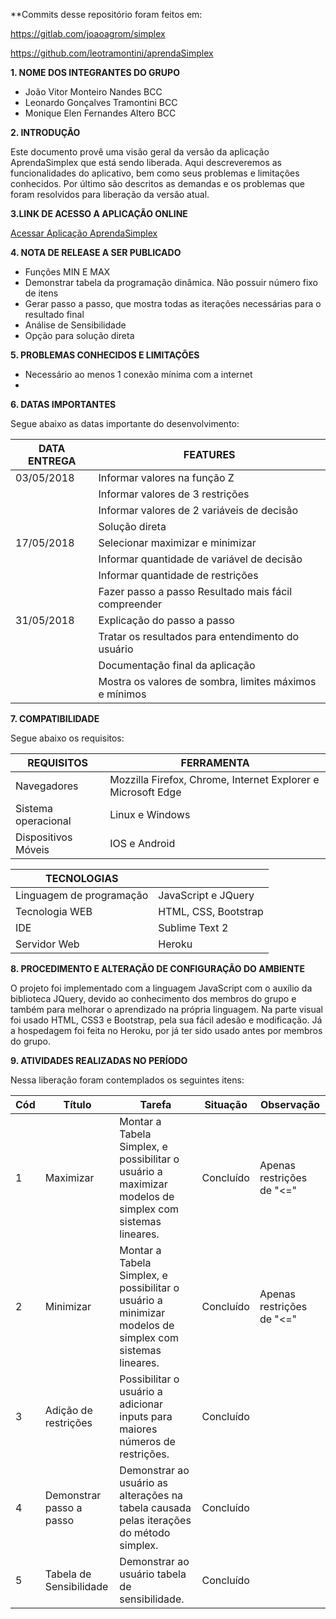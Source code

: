 
**Commits desse repositório foram feitos em:

  https://gitlab.com/joaoagrom/simplex 
  
  https://github.com/leotramontini/aprendaSimplex
  
**1. NOME DOS INTEGRANTES DO GRUPO**

- João Vitor Monteiro Nandes      BCC
- Leonardo Gonçalves Tramontini   BCC
- Monique Elen Fernandes Altero   BCC

**2. INTRODUÇÃO**

Este documento provê uma visão geral da versão da aplicação AprendaSimplex que está sendo liberada. Aqui descreveremos as funcionalidades do aplicativo, bem como seus problemas e limitações conhecidos. Por último são descritos as demandas e os problemas que foram resolvidos para liberação da versão atual.

**3.LINK DE ACESSO A APLICAÇÃO ONLINE**

[Acessar Aplicação AprendaSimplex](https://aprendasimplex.herokuapp.com/)

**4. NOTA DE RELEASE A SER PUBLICADO**

- Funções MIN E MAX
- Demonstrar tabela da programação dinâmica. Não possuir número fixo de itens
- Gerar passo a passo, que mostra todas as iterações necessárias para o resultado final
- Análise de Sensibilidade
- Opção para solução direta

**5. PROBLEMAS CONHECIDOS E LIMITAÇÕES**

- Necessário ao menos 1 conexão mínima com a internet
-

**6. DATAS IMPORTANTES**

Segue abaixo as datas importante do desenvolvimento:

| DATA ENTREGA | FEATURES |
| --- | --- |
| 03/05/2018 |  Informar valores na função Z |
|  |Informar valores de 3 restrições |
|  |Informar valores de 2 variáveis de decisão  |
|  |Solução direta |
| 17/05/2018 |   Selecionar maximizar e minimizar  
| |Informar quantidade de variável de decisão  |
| |Informar quantidade de restrições 
| | Fazer passo a passo Resultado mais fácil compreender |
| 31/05/2018 |  Explicação do passo a passo
| | Tratar os resultados para entendimento do usuário 
|  |Documentação final da aplicação 
| |Mostra os valores de sombra, limites máximos e mínimos |

**7. COMPATIBILIDADE**

Segue abaixo os requisitos:

| REQUISITOS | FERRAMENTA |
| --- | --- |
| Navegadores | Mozzilla Firefox, Chrome, Internet Explorer e Microsoft Edge |
| Sistema operacional | Linux e Windows |
| Dispositivos Móveis | IOS e Android |



|  TECNOLOGIAS |   |
| --- | --- |
| Linguagem de programação | JavaScript e JQuery |
| Tecnologia WEB | HTML, CSS, Bootstrap |
| IDE | Sublime Text 2 |
| Servidor Web | Heroku|

**8. PROCEDIMENTO E ALTERAÇÃO DE CONFIGURAÇÃO DO AMBIENTE**

O projeto foi implementado com a linguagem JavaScript com o auxílio da biblioteca JQuery, devido ao conhecimento dos membros do grupo e também para melhorar o aprendizado na própria linguagem. Na parte visual foi usado HTML, CSS3 e Bootstrap, pela sua fácil adesão e modificação. Já a hospedagem foi feita no Heroku, por já ter sido usado antes por membros do grupo.

**9. ATIVIDADES REALIZADAS NO PERÍODO**

Nessa liberação foram contemplados os seguintes itens:

| Cód | Título | Tarefa | Situação | Observação |
| --- | --- | --- | --- | --- |
| 1 | Maximizar | Montar a Tabela Simplex, e possibilitar o usuário a maximizar modelos de simplex com sistemas lineares. | Concluído | Apenas restrições de &quot;&lt;=&quot; |
| 2 | Minimizar | Montar a Tabela Simplex, e possibilitar o usuário a minimizar modelos de simplex com sistemas lineares. | Concluído | Apenas restrições de &quot;&lt;=&quot; |
| 3 | Adição de restrições | Possibilitar o usuário a adicionar inputs para maiores números de restrições. | Concluído |   |
| 4 | Demonstrar passo a passo | Demonstrar ao usuário as alterações na tabela causada pelas iterações do método simplex. | Concluído |   |
| 5 | Tabela de Sensibilidade | Demonstrar ao usuário tabela de sensibilidade. | Concluído |   |
